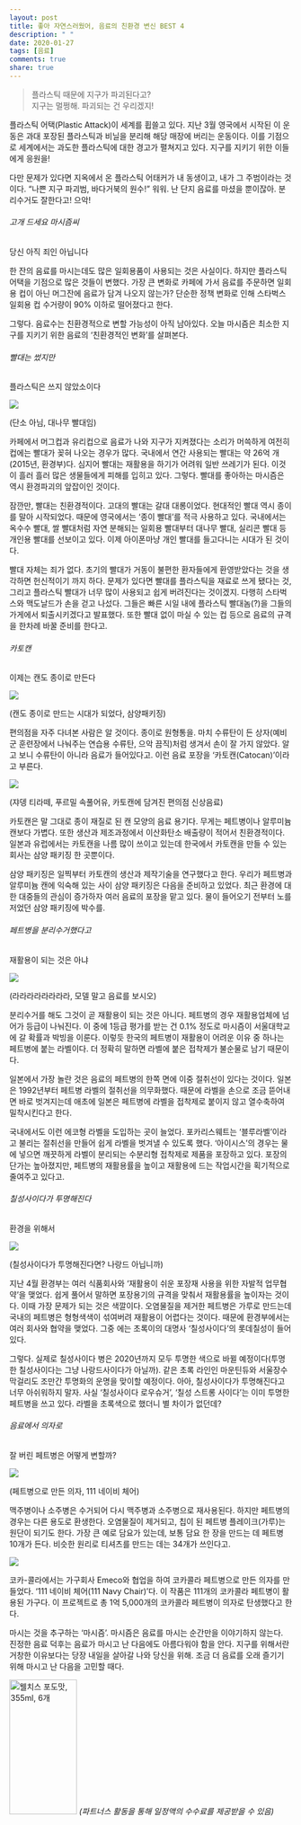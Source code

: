 ```yaml
---
layout: post
title: 좋아 자연스러웠어, 음료의 친환경 변신 BEST 4
description: " "
date: 2020-01-27
tags: [음료]
comments: true
share: true
---
```



> 플라스틱 때문에 지구가 파괴된다고?  
> 지구는 멀쩡해. 파괴되는 건 우리겠지!

플라스틱 어택(Plastic Attack)이 세계를 휩쓸고 있다. 지난 3월 영국에서 시작된 이 운동은 과대 포장된 플라스틱과 비닐을 분리해 해당 매장에 버리는 운동이다. 이를 기점으로 세계에서는 과도한 플라스틱에 대한 경고가 펼쳐지고 있다. 지구를 지키기 위한 이들에게 응원을!  
  
다만 문제가 있다면 지옥에서 온 플라스틱 어태커가 내 동생이고, 내가 그 주범이라는 것이다. “나쁜 지구 파괴범, 바다거북의 원수!” 워워. 난 단지 음료를 마셨을 뿐이잖아. 분리수거도 잘한다고! 으악!

###### 고개 드세요 마시즘씨  
당신 아직 죄인 아닙니다

한 잔의 음료를 마시는데도 많은 일회용품이 사용되는 것은 사실이다. 하지만 플라스틱 어택을 기점으로 많은 것들이 변했다. 가장 큰 변화로 카페에 가서 음료를 주문하면 일회용 컵이 아닌 머그잔에 음료가 담겨 나오지 않는가? 단순한 정책 변화로 인해 스타벅스 일회용 컵 수거량이 90% 이하로 떨어졌다고 한다.  
  
그렇다. 음료수는 친환경적으로 변할 가능성이 아직 남아있다. 오늘 마시즘은 최소한 지구를 지키기 위한 음료의 ‘친환경적인 변화’를 살펴본다.  

###### 빨대는 썼지만  
플라스틱은 쓰지 않았소이다

![](https://post-phinf.pstatic.net/MjAxODA4MjJfMTEg/MDAxNTM0OTI3MDg4MDI3.WPsOcAUoGBTD3e9_qVtnXRX5rP40J-geCwZImgyCMtMg.I3MxjuCDj5o9iUndu0-NRqo3Z-L-kqad5LOSw-KboJsg.JPEG/%EB%8C%80%EB%82%98%EB%AC%B4%EB%B9%A8%EB%8C%80_%281%29.jpg?type=w1200)

(단소 아님, 대나무 빨대임)

카페에서 머그컵과 유리컵으로 음료가 나와 지구가 지켜졌다는 소리가 머쓱하게 여전히 컵에는 빨대가 꽂혀 나오는 경우가 많다. 국내에서 연간 사용되는 빨대는 약 26억 개(2015년, 환경부)다. 심지어 빨대는 재활용을 하기가 어려워 일반 쓰레기가 된다. 이것이 흘러 흘러 많은 생물들에게 피해를 입히고 있다. 그렇다. 빨대를 좋아하는 마시즘은 역시 환경파괴의 앞잡이인 것이다.  
  
잠깐만, 빨대는 친환경적이다. 고대의 빨대는 갈대 대롱이었다. 현대적인 빨대 역시 종이를 말아 시작되었다. 때문에 영국에서는 ‘종이 빨대’를 적극 사용하고 있다. 국내에서는 옥수수 빨대, 쌀 빨대처럼 자연 분해되는 일회용 빨대부터 대나무 빨대, 실리콘 빨대 등 개인용 빨대를 선보이고 있다. 이제 아이폰마냥 개인 빨대를 들고다니는 시대가 된 것이다.  
  
빨대 자체는 죄가 없다. 초기의 빨대가 거동이 불편한 환자들에게 환영받았다는 것을 생각하면 헌신적이기 까지 하다. 문제가 있다면 빨대를 플라스틱을 재료로 쓰게 됐다는 것, 그리고 플라스틱 빨대가 너무 많이 사용되고 쉽게 버려진다는 것이겠지. 다행히 스타벅스와 맥도날드가 손을 걷고 나섰다. 그들은 빠른 시일 내에 플라스틱 빨대놈(?)을 그들의 가게에서 퇴출시키겠다고 발표했다. 또한 빨대 없이 마실 수 있는 컵 등으로 음료의 규격을 한차례 바꿀 준비를 한다고.

###### 카토캔  
이제는 캔도 종이로 만든다

![](https://post-phinf.pstatic.net/MjAxODA4MjJfMjg1/MDAxNTM0OTI3MTM2Njg4.NQ_Yvz1fr86xiwHenSlVNXyv28kKLuVSwPzt2w3a7ucg.-TjAoiWMj1zD1z1Eqvu0JURh6FgW8i47OXVgTuh7KK8g.JPEG/%EC%B9%B4%ED%86%A0%EC%BA%942_%281%29.jpg?type=w1200)

(캔도 종이로 만드는 시대가 되었다, 삼양패키징)

편의점을 자주 다녀본 사람은 알 것이다. 종이로 원형통을. 마치 수류탄이 든 상자(예비군 훈련장에서 나눠주는 연습용 수류탄, 으악 끔직)처럼 생겨서 손이 잘 가지 않았다. 알고 보니 수류탄이 아니라 음료가 들어있다고. 이런 음료 포장을 ‘카토캔(Catocan)’이라고 부른다.  

![](https://post-phinf.pstatic.net/MjAxODA4MjJfMTEz/MDAxNTM0OTI3MTgxNzQz.7EqOXV_GUgaWgPMAj06PBVxNpROBm9qXVDq9Laq5pMsg.9qBCr09MC83YItmmx2W1TSd_b3PgOc08UpZJpercWXMg.JPEG/02_%EC%B9%B4%ED%86%A0.jpg?type=w1200)

(쟈뎅 티라떼, 푸르밀 속풀어유, 카토캔에 담겨진 편의점 신상음료)

카토캔은 말 그대로 종이 재질로 된 캔 모양의 음료 용기다. 무게는 페트병이나 알루미늄 캔보다 가볍다. 또한 생산과 제조과정에서 이산화탄소 배출량이 적어서 친환경적이다. 일본과 유럽에서는 카토캔을 나름 많이 쓰이고 있는데 한국에서 카토캔을 만들 수 있는 회사는 삼양 패키징 한 곳뿐이다.  
  
삼양 패키징은 일찍부터 카토캔의 생산과 제작기술을 연구했다고 한다. 우리가 페트병과 알루미늄 캔에 익숙해 있는 사이 삼양 패키징은 다음을 준비하고 있었다. 최근 환경에 대한 대중들의 관심이 증가하자 여러 음료의 포장을 맡고 있다. 물이 들어오기 전부터 노를 저었던 삼양 패키징에 박수를.

###### 페트병을 분리수거했다고  
재활용이 되는 것은 아냐

![](https://post-phinf.pstatic.net/MjAxODA4MjJfMTEw/MDAxNTM0OTI3MjI2NDI4.orsvNOvSdeSnynGYQPPm9UOfHyvV-yqxd2ER5D_zaz0g.2EJQcbCxL8KyI7S4h9waStCczAUg606dh3lyTJRSNy4g.JPEG/%EB%B8%94%EB%A3%A8%EB%9D%BC%EB%B2%A8_%281%29.jpg?type=w1200)

(라라라라라라라라, 모델 말고 음료를 보시오)

분리수거를 해도 그것이 곧 재활용이 되는 것은 아니다. 페트병의 경우 재활용업체에 넘어가 등급이 나눠진다. 이 중에 1등급 평가를 받는 건 0.1% 정도로 마시즘이 서울대학교에 갈 확률과 박빙을 이룬다. 이렇듯 한국의 페트병이 재활용이 어려운 이유 중 하나는 페트병에 붙는 라벨이다. 더 정확히 말하면 라벨에 붙은 접착제가 불순물로 남기 때문이다.  
  
일본에서 가장 놀란 것은 음료의 페트병의 한쪽 면에 이중 절취선이 있다는 것이다. 일본은 1992년부터 페트병 라벨의 절취선을 의무화했다. 때문에 라벨을 손으로 조금 뜯어내면 바로 벗겨지는데 애초에 일본은 페트병에 라벨을 접착제로 붙이지 않고 열수축하여 밀착시킨다고 한다.  
  
국내에서도 이런 에코형 라벨을 도입하는 곳이 늘었다. 포카리스웨트는 ‘블루라벨’이라고 불리는 절취선을 만들어 쉽게 라벨을 벗겨낼 수 있도록 했다. ‘아이시스’의 경우는 물에 넣으면 깨끗하게 라벨이 분리되는 수분리형 접착제로 제품을 포장하고 있다. 포장의 단가는 높아졌지만, 페트병의 재활용률을 높이고 재활용에 드는 작업시간을 획기적으로 줄여주고 있다고.

###### 칠성사이다가 투명해진다  
환경을 위해서

![](https://post-phinf.pstatic.net/MjAxODA4MjJfNTEg/MDAxNTM0OTI3MjkzMzIx.Rgg-oFMsqtBinivrKJ5z9WFnLTw4Ojol1Sd135ELg_sg.e3v2FwiO_5tf0PLQ-0tmc-B4X1a7FXTTaCM7SIdX1k4g.JPEG/%EC%B9%A0%EC%84%B1_%281%29.jpg?type=w1200)

(칠성사이다가 투명해진다면? 나랑드 아닙니까)

지난 4월 환경부는 여러 식품회사와 ‘재활용이 쉬운 포장재 사용을 위한 자발적 업무협약’을 맺었다. 쉽게 풀어서 말하면 포장용기의 규격을 맞춰서 재활용률을 높이자는 것이다. 이때 가장 문제가 되는 것은 색깔이다. 오염물질을 제거한 페트병은 가루로 만드는데 국내의 페트병은 형형색색이 섞여버려 재활용이 어렵다는 것이다. 때문에 환경부에서는 여러 회사와 협약을 맺었다. 그중 에는 초록이의 대명사 ‘칠성사이다’의 롯데칠성이 들어있다.  
  
그렇다. 실제로 칠성사이다 병은 2020년까지 모두 투명한 색으로 바뀔 예정이다(투명한 칠성사이다는 그냥 나랑드사이다가 아닐까). 같은 초록 라인인 마운틴듀와 서울장수막걸리도 조만간 투명화의 운명을 맞이할 예정이다. 아아, 칠성사이다가 투명해진다고 너무 아쉬워하지 말자. 사실 ‘칠성사이다 로우슈거’, ‘칠성 스트롱 사이다’는 이미 투명한 페트병을 쓰고 있다. 라벨을 초록색으로 했더니 별 차이가 없던데?

###### 음료에서 의자로  
잘 버린 페트병은 어떻게 변할까?

![](https://post-phinf.pstatic.net/MjAxODA4MjJfNjgg/MDAxNTM0OTI3MzU5MzU2.xhDXiGN_va6L2VrsfYWeiR6eDaiKLSwD5VbjaXSYVuAg.ZZ_rUdKHqxAEE612rW77N_M65IIMv7t_1MuetVGxDT0g.JPEG/%EC%BD%94%EC%B9%B4%EC%BD%9C%EB%9D%BC_%281%29.jpg?type=w1200)

(페트병으로 만든 의자, 111 네이비 체어)

맥주병이나 소주병은 수거되어 다시 맥주병과 소주병으로 재사용된다. 하지만 페트병의 경우는 다른 용도로 환생한다. 오염물질이 제거되고, 칩이 된 페트병 플레이크(가루)는 원단이 되기도 한다. 가장 큰 예로 담요가 있는데, 보통 담요 한 장을 만드는 데 페트병 10개가 든다. 비슷한 원리로 티셔츠를 만드는 데는 34개가 쓰인다고.  

![](https://post-phinf.pstatic.net/MjAxODA4MjNfMjUx/MDAxNTM0OTg0MjAyMzcx.RaOTr0-BzqdgojqI5eaNiedm4NfaYxLF8HwH3RXr-Wog.q7Q2zwOcT3oHtx_xsFYviEiS74NF7-GpHEMPopJIdPgg.GIF/dzn_emeco_3.gif?type=w1200)

코카-콜라에서는 가구회사 Emeco와 협업을 하여 코카콜라 페트병으로 만든 의자를 만들었다. ‘111 네이비 체어(111 Navy Chair)’다. 이 작품은 111개의 코카콜라 페트병이 활용된 가구다. 이 프로젝트로 총 1억 5,000개의 코카콜라 페트병이 의자로 탄생했다고 한다.  
  
마시는 것을 추구하는 ‘마시즘’. 마시즘은 음료를 마시는 순간만을 이야기하지 않는다. 진정한 음료 덕후는 음료가 마시고 난 다음에도 아름다워야 함을 안다. 지구를 위해서란 거창한 이유보다는 당장 내일을 살아갈 나와 당신을 위해. 조금 더 음료를 오래 즐기기 위해 마시고 난 다음을 고민할 때다.

<a href="https://coupa.ng/bQ3tbW" target="_blank" referrerpolicy="unsafe-url"><img src="https://static.coupangcdn.com/image/affiliate/banner/5385eb9fb46780071a0df5474f041724@2x.jpg" alt="웰치스 포도맛, 355ml, 6개" width="120" height="240"></a>
_(파트너스 활동을 통해 일정액의 수수료를 제공받을 수 있음)_